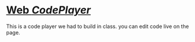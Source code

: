 # <a href="http://taslim.me/projects/code-player/" target="_blank"> Web <em>CodePlayer</em> </a>
This is a code player we had to build in class. you can edit code live on the page.
